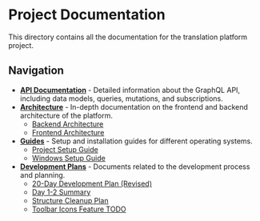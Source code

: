 # Project Documentation

This directory contains all the documentation for the translation platform project.

## Navigation

-   [**API Documentation**](./api/API.md) - Detailed information about the GraphQL API, including data models, queries, mutations, and subscriptions.
-   [**Architecture**](./architecture/) - In-depth documentation on the frontend and backend architecture of the platform.
    -   [Backend Architecture](./architecture/Backend_Architecture.md)
    -   [Frontend Architecture](./architecture/frontend.md)
-   [**Guides**](./guides/) - Setup and installation guides for different operating systems.
    -   [Project Setup Guide](./guides/PROJECT_SETUP_GUIDE.md)
    -   [Windows Setup Guide](./guides/WINDOWS_SETUP_GUIDE.md)
-   [**Development Plans**](./) - Documents related to the development process and planning.
    -   [20-Day Development Plan (Revised)](./20-Day-Development-Plan-Revised.md)
    -   [Day 1-2 Summary](./DAY_1_2_SUMMARY.md)
    -   [Structure Cleanup Plan](./STRUCTURE_CLEANUP_PLAN.md)
    -   [Toolbar Icons Feature TODO](./Toolbar_Icons_Feature_TODO.md)
